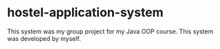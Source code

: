 # hostel-application-system
This system was my group project for my Java OOP course.
This system was developed by myself.
